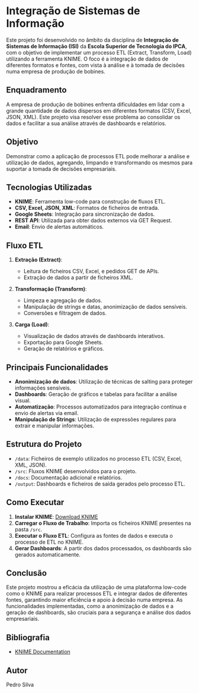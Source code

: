 # Integração de Sistemas de Informação

Este projeto foi desenvolvido no âmbito da disciplina de **Integração de Sistemas de Informação (ISI)** da **Escola Superior de Tecnologia do IPCA**, com o objetivo de implementar um processo ETL (Extract, Transform, Load) utilizando a ferramenta KNIME. O foco é a integração de dados de diferentes formatos e fontes, com vista à análise e à tomada de decisões numa empresa de produção de bobines.

## Enquadramento

A empresa de produção de bobines enfrenta dificuldades em lidar com a grande quantidade de dados dispersos em diferentes formatos (CSV, Excel, JSON, XML). Este projeto visa resolver esse problema ao consolidar os dados e facilitar a sua análise através de dashboards e relatórios.

## Objetivo

Demonstrar como a aplicação de processos ETL pode melhorar a análise e utilização de dados, agregando, limpando e transformando os mesmos para suportar a tomada de decisões empresariais.

## Tecnologias Utilizadas

- **KNIME**: Ferramenta low-code para construção de fluxos ETL.
- **CSV, Excel, JSON, XML**: Formatos de ficheiros de entrada.
- **Google Sheets**: Integração para sincronização de dados.
- **REST API**: Utilizada para obter dados externos via GET Request.
- **Email**: Envio de alertas automáticos.

## Fluxo ETL

1. **Extração (Extract)**:
   - Leitura de ficheiros CSV, Excel, e pedidos GET de APIs.
   - Extração de dados a partir de ficheiros XML.

2. **Transformação (Transform)**:
   - Limpeza e agregação de dados.
   - Manipulação de strings e datas, anonimização de dados sensíveis.
   - Conversões e filtragem de dados.

3. **Carga (Load)**:
   - Visualização de dados através de dashboards interativos.
   - Exportação para Google Sheets.
   - Geração de relatórios e gráficos.

## Principais Funcionalidades

- **Anonimização de dados**: Utilização de técnicas de salting para proteger informações sensíveis.
- **Dashboards**: Geração de gráficos e tabelas para facilitar a análise visual.
- **Automatização**: Processos automatizados para integração contínua e envio de alertas via email.
- **Manipulação de Strings**: Utilização de expressões regulares para extrair e manipular informações.

## Estrutura do Projeto

- `/data`: Ficheiros de exemplo utilizados no processo ETL (CSV, Excel, XML, JSON).
- `/src`: Fluxos KNIME desenvolvidos para o projeto.
- `/docs`: Documentação adicional e relatórios.
- `/output`: Dashboards e ficheiros de saída gerados pelo processo ETL.

## Como Executar

1. **Instalar KNIME**: [Download KNIME](https://www.knime.com/downloads)
2. **Carregar o Fluxo de Trabalho**: Importa os ficheiros KNIME presentes na pasta `/src`.
3. **Executar o Fluxo ETL**: Configura as fontes de dados e executa o processo de ETL no KNIME.
4. **Gerar Dashboards**: A partir dos dados processados, os dashboards são gerados automaticamente.

## Conclusão

Este projeto mostrou a eficácia da utilização de uma plataforma low-code como o KNIME para realizar processos ETL e integrar dados de diferentes fontes, garantindo maior eficiência e apoio à decisão numa empresa. As funcionalidades implementadas, como a anonimização de dados e a geração de dashboards, são cruciais para a segurança e análise dos dados empresariais.

## Bibliografia

- [KNIME Documentation](https://docs.knime.com/)

## Autor

Pedro Silva